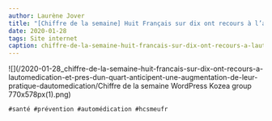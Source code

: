 ```yaml
---
author: Laurène Jover
title: "[Chiffre de la semaine] Huit Français sur dix ont recours à l’automédication et près d’un quart anticipent une augmentation de leur pratique d’automédication."
date: 2020-01-28
tags: Site internet
caption: chiffre-de-la-semaine-huit-francais-sur-dix-ont-recours-a-lautomedication-et-pres-dun-quart-anticipent-une-augmentation-de-leur-pratique-dautomedication.webp
---
```


![](/2020-01-28_chiffre-de-la-semaine-huit-francais-sur-dix-ont-recours-a-lautomedication-et-pres-dun-quart-anticipent-une-augmentation-de-leur-pratique-dautomedication/Chiffre de la semaine WordPress Kozea group 770x578px(1).png)

    #santé #prévention #automédication #hcsmeufr
